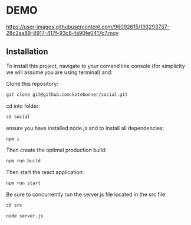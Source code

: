 # DEMO


https://user-images.githubusercontent.com/96092615/193293737-28c2aa89-8917-417f-93c8-fa90fe0417c7.mov


## Installation

To install this project, navigate to your comand line console (for simplicity we will assume you are using terminal) and:

Clone this repository:
```md
git clone git@github.com:katebonner/social.git
```

cd into folder:
```md
cd social
```

ensure you have installed node.js and to install all dependencies:
```md
npm i
```

Then create the optimal production build:
```md
npm run build
```

Then start the react application:
```md
npm run start
```

Be sure to concurrently run the server.js file located in the src file:

```md
cd src
```

```md
node server.js
```


